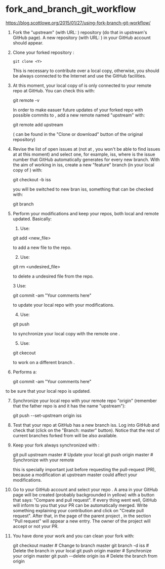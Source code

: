 # fork_and_branch_git_workflow
https://blog.scottlowe.org/2015/01/27/using-fork-branch-git-workflow/

1. Fork the "upstream" (with URL: <X>) repository (do that in
   upstream's GitHub page).  A new repository (with URL: <Y>) in your
   GitHub account should appear.

2. Clone your forked repository <X>:
   ```
   git clone <Y>
   ```
   This is necessary to contribute over a local copy, otherwise, you
   should be always connected to the Internet and use the GitHub
   facilities.

3. At this moment, your local copy of <X> is only connected to your
   remote repo <X> at GitHub. You can check this with:

    git remote -v

   In order to make easuer future updates of your forked repo <Y> with
   possible commits to <X>, add a new remote named "upstream" with:

    git remote add upstream <X>

   (<X> can be found in the "Clone or download" button of the original
   <X> repository)

4. Revise the list of open issues at <X> (not at <Y>, you won't be
   able to find issues at <Y> at this moment) and select one, for
   example, iss<Z>, where <Z> is the issue number that GitHub
   automatically generates for every new branch. With the aim of
   working in iss<Z>, create a new "feature" branch (in your local
   copy of <Y>) with:

   git checkout -b iss<Z>

   you will be switched to new bran iss<Z>, something that can be
   checked with:

    git branch

5. Perform your modifications and keep your repos, both local <Y> and
   remote <Y> updated. Basically:
   
   1. Use:
   
   git add <new_file>
   
   to add a new file to the repo.

	2. Use:

    git rm <undesired_file>

	to delete a undesired file from the repo.

	3 Use:

     git commit -am "Your comments here"

	to update your local repo with your modifications.

	4. Use:

     git push

	to synchronize your local copy <Y> with the remote one <Y>.

	5. Use:

     git ckecout <branch>

	to work on a different branch <branch>.

6. Performs a:

   git commit -am "Your comments here"

to be sure that your local repo <Y> is updated.

7. Synchronize your local repo <Y> with your remote repo <Y> "origin"
   (remember that the father repo is <X> and it has the name
   "upstream"):

   git push --set-upstream origin iss<Z>

8. Test that your repo <Y> at GitHub has a new branch iss<Z>. Log into
   GitHub and check that (click on the "Branch: master"
   button). Notice that the rest of current branches forked from <X>
   will be also available.

9. Keep your fork <Y> always synchronized with <X>:

   git pull upstream master # Update your local <Y>
   git push origin master   # Synchronize with your remote <Y>

   this is specially important just before requesting the pull-request
   (PR), because a modification at upstream master could affect your
   modifications.

10. Go to your GitHub account and select your repo <Y>. A area in your
    GitHub page will be created (probably backgrounded in yellow) with
    a button that says: "Compare and pull request". If every thing
    went well, GitHub will inform to you that your PR can be
    automatically merged. Write something explaining your contribution
    and click on "Create pull request". After that, in the page of the
    parent project <X>, in the section "Pull request" will appear a
    new entry. The owner of the project will accept or not your PR.

11. You have done your work and you can clean your fork with:

    git checkout master             # Change to branch master
    git branch -d iss<Z>            # Delete the branch in your local <Y>
    git push origin master          # Synchronize your origin master <Y>
    git push --delete origin iss<Z> # Delete the branch from origin <Y>

